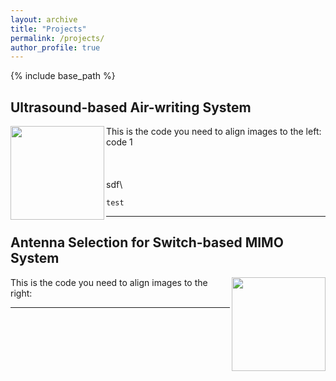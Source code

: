 ```yaml
---
layout: archive
title: "Projects"
permalink: /projects/
author_profile: true
---
```


{% include base_path %}


## Ultrasound-based Air-writing System

<img align="left" width="150" height="150" src="/images/500x300.png">

This is the code you need to align images to the left:
code 1
\
\
\
\
sdf\
```
test
```

---

## Antenna Selection for Switch-based MIMO System

<img align="right" width="150" height="150" src="/images/500x300.png">

This is the code you need to align images to the right:

---




